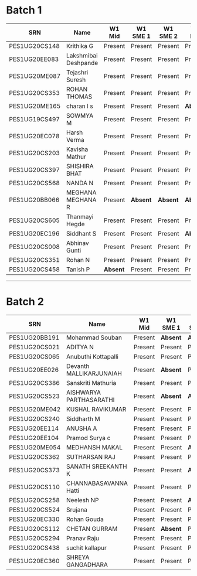 Batch 1
=======

| SRN           | Name                 | W1 Mid     | W1 SME 1   | W1 SME 2   | W2 Mid     | W2 SME 1   | W2 SME 2   | W3 Mid     | W3 SME     |
|---------------|----------------------|------------|------------|------------|------------|------------|------------|------------|------------|
| PES1UG20CS148 | Krithika G           | Present    | Present    | Present    | Present    | Present    | Present    | Present    | **Absent** |
| PES1UG20EE083 | Lakshmibai Deshpande | Present    | Present    | Present    | Present    | Present    | Present    | Present    | **Absent** |
| PES1UG20ME087 | Tejashri Suresh      | Present    | Present    | Present    | Present    | Present    | Present    | Present    | **Absent** |
| PES1UG20CS353 | ROHAN THOMAS         | Present    | Present    | Present    | Present    | Present    | Present    | Present    | Present    |
| PES1UG20ME165 | charan l s           | Present    | Present    | Present    | **Absent** | Present    | **Absent** | **Absent** | **Absent** |
| PES1UG19CS497 | SOWMYA M             | Present    | Present    | Present    | Present    | Present    | Present    | Present    | Present    |
| PES1UG20EC078 | Harsh Verma          | Present    | Present    | Present    | Present    | **Absent** | **Absent** | Present    | Present    |
| PES1UG20CS203 | Kavisha Mathur       | Present    | Present    | Present    | Present    | Present    | Present    | Present    | **Absent** |
| PES1UG20CS397 | SHISHIRA BHAT        | Present    | Present    | Present    | Present    | Present    | Present    | Present    | Present    |
| PES1UG20CS568 | NANDA N              | Present    | Present    | Present    | Present    | Present    | Present    | Present    | **Absent** |
| PES1UG20BB066 | MEGHANA MEGHANA R    | Present    | **Absent** | **Absent** | **Absent** | **Absent** | **Absent** | **Absent** | **Absent** |
| PES1UG20CS605 | Thanmayi Hegde       | Present    | Present    | Present    | Present    | Present    | Present    | Present    | **Absent** |
| PES1UG20EC196 | Siddhant S           | Present    | Present    | Present    | **Absent** | Present    | Present    | **Absent** | **Absent** |
| PES1UG20CS008 | Abhinav Gunti        | Present    | Present    | Present    | Present    | Present    | Present    | **Absent** | **Absent** |
| PES1UG20CS351 | Rohan N              | Present    | Present    | Present    | Present    | Present    | Present    | Present    | Present    |
| PES1UG20CS458 | Tanish P             | **Absent** | Present    | Present    | Present    | **Absent** | **Absent** | Present    | Present    |

---

Batch 2
=======

| SRN           | Name                    | W1 Mid  | W1 SME 1   | W1 SME 2   | W2 Mid     | W2 SME 1   | W2 SME 2   | W3 Mid     | W3 SME     |
|---------------|-------------------------|---------|------------|------------|------------|------------|------------|------------|------------|
| PES1UG20BB191 | Mohammad Souban         | Present | **Absent** | **Absent** | **Absent** | **Absent** | **Absent** | **Absent** | **Absent** |
| PES1UG20CS021 | ADITYA N                | Present | Present    | Present    | Present    | Present    | Present    | Present    | **Absent** |
| PES1UG20CS065 | Anubuthi Kottapalli     | Present | Present    | Present    | Present    | Present    | Present    | Present    | Present    |
| PES1UG20EE026 | Devanth MALLIKARJUNAIAH | Present | **Absent** | Present    | Present    | Present    | Present    | Present    | Present    |
| PES1UG20CS386 | Sanskriti Mathuria      | Present | Present    | Present    | Present    | Present    | Present    | Present    | Present    |
| PES1UG20CS523 | AISHWARYA PARTHASARATHI | Present | **Absent** | **Absent** | **Absent** | **Absent** | Present    | **Absent** | **Absent** |
| PES1UG20ME042 | KUSHAL RAVIKUMAR        | Present | Present    | Present    | Present    | Present    | Present    | Present    | Present    |
| PES1UG20CS240 | Siddharth M             | Present | Present    | Present    | Present    | Present    | Present    | Present    | Present    |
| PES1UG20EE114 | ANUSHA A                | Present | Present    | Present    | Present    | Present    | Present    | **Absent** | **Absent** |
| PES1UG20EE104 | Pramod Surya c          | Present | Present    | Present    | **Absent** | Present    | **Absent** | **Absent** | **Absent** |
| PES1UG20ME054 | MEDHANSH MAKAL          | Present | Present    | **Absent** | Present    | Present    | Present    | Present    | Present    |
| PES1UG20CS362 | SUTHARSAN RAJ           | Present | Present    | Present    | Present    | Present    | **Absent** | **Absent** | **Absent** |
| PES1UG20CS373 | SANATH SREEKANTH K      | Present | Present    | **Absent** | Present    | Present    | **Absent** | Present    | Present    |
| PES1UG20CS110 | CHANNABASAVANNA Hatti   | Present | Present    | Present    | Present    | Present    | Present    | Present    | Present    |
| PES1UG20CS258 | Neelesh NP              | Present | Present    | **Absent** | Present    | Present    | Present    | Present    | Present    |
| PES1UG20CS524 | Srujana                 | Present | Present    | Present    | Present    | Present    | **Absent** | Present    | Present    |
| PES1UG20EC330 | Rohan Gouda             | Present | Present    | Present    | Present    | Present    | **Absent** | Present    | **Absent** |
| PES1UG20CS112 | CHETAN GURRAM           | Present | **Absent** | Present    | Present    | **Absent** | **Absent** | **Absent** | **Absent** |
| PES1UG20CS294 | Pranav Raju             | Present | Present    | Present    | Present    | **Absent** | **Absent** | Present    | **Absent** |
| PES1UG20CS438 | suchit kallapur         | Present | Present    | Present    | Present    | Present    | Present    | Present    | **Absent** |
| PES1UG20EC360 | SHREYA GANGADHARA       | Present | Present    | Present    | Present    | Present    | Present    | Present    | Present    |
